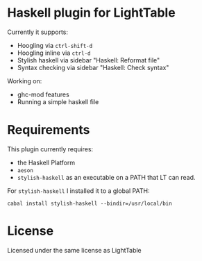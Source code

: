 Haskell plugin for LightTable
===

Currently it supports:
* Hoogling via `ctrl-shift-d`
* Hoogling inline via `ctrl-d`
* Stylish haskell via sidebar "Haskell: Reformat file"
* Syntax checking via sidebar "Haskell: Check syntax"

Working on:
* ghc-mod features
* Running a simple haskell file

Requirements
===

This plugin currently requires:
* the Haskell Platform
* `aeson`
* `stylish-haskell` as an executable on a PATH that LT can read.

For `stylish-haskell` I installed it to a global PATH:

```
cabal install stylish-haskell --bindir=/usr/local/bin
```



License
===

Licensed under the same license as LightTable
